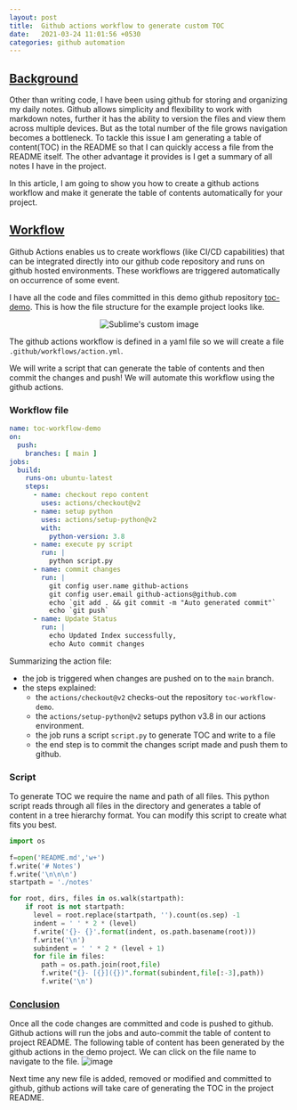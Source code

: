 ```yaml
---
layout: post
title:  Github actions workflow to generate custom TOC
date:   2021-03-24 11:01:56 +0530
categories: github automation 
---
```


## <u>Background</u>

Other than writing code, I have been using github for storing and organizing my daily notes. Github allows simplicity and flexibility to work with markdown notes, further it has the ability to version the files and view them across multiple devices. But as the total number of the file grows navigation becomes a bottleneck.
To tackle this issue I am generating a table of content(TOC) in the README so that I can quickly access a file from the README itself. The other advantage it provides is I get a summary of all notes I have in the project.

In this article, I am going to show you how to create a github actions workflow and make it generate the table of contents automatically for your project.


## <u>Workflow</u>

Github Actions enables us to create workflows (like CI/CD capabilities) that can be integrated directly into our github code repository and runs on github hosted environments. These workflows are triggered automatically on occurrence of some event.

I have all the code and files committed in this demo github repository [toc-demo](https://github.com/Akatsuki06/toc-workflow-demo).
This is how the file structure for the example project looks like.

<p align="center">
  <img src="https://user-images.githubusercontent.com/16136908/112720042-278acd00-8f22-11eb-9b4e-82c7b2b2f776.png" alt="Sublime's custom image"/>
</p>



The github actions workflow is defined in a yaml file so we will create a file `.github/workflows/action.yml`.

We will write a script that can generate the table of contents and then commit the changes and push! We will automate this workflow using the github actions.

### Workflow file

```yaml
name: toc-workflow-demo
on:
  push:
    branches: [ main ]
jobs:
  build:
    runs-on: ubuntu-latest
    steps:
      - name: checkout repo content
        uses: actions/checkout@v2
      - name: setup python
        uses: actions/setup-python@v2
        with:
          python-version: 3.8
      - name: execute py script
        run: |
          python script.py
      - name: commit changes
        run: |
          git config user.name github-actions
          git config user.email github-actions@github.com
          echo `git add . && git commit -m "Auto generated commit"`
          echo `git push`
      - name: Update Status
        run: |
          echo Updated Index successfully,
          echo Auto commit changes
```

Summarizing the action file:

- the job is triggered when changes are pushed on to the `main` branch.
- the steps explained:
  - the `actions/checkout@v2` checks-out the repository `toc-workflow-demo`.
  - the `actions/setup-python@v2` setups python v3.8 in our actions environment.
  - the job runs a script  `script.py` to generate TOC and write to a file
  - the end step is to commit the changes script made and push them to github.


### Script

To generate TOC we require the name and path of all files.
This python script reads through all files in the directory and generates a table of content in a tree hierarchy format. You can modify this script to create what fits you best.

```python
import os
             
f=open('README.md','w+')
f.write('# Notes')
f.write('\n\n\n')
startpath = './notes'

for root, dirs, files in os.walk(startpath):
    if root is not startpath:
      level = root.replace(startpath, '').count(os.sep) -1
      indent = ' ' * 2 * (level)
      f.write('{}- {}'.format(indent, os.path.basename(root)))
      f.write('\n')
      subindent = ' ' * 2 * (level + 1)
      for file in files:
        path = os.path.join(root,file)
        f.write("{}- [{}]({})".format(subindent,file[:-3],path))
        f.write('\n')
```


### <u>Conclusion</u>

Once all the code changes are committed and code is pushed to github. Github actions will run the jobs and auto-commit the table of content to project README.
The following table of content has been generated by the github actions in the demo project.
We can click on the file name to navigate to the file.
![image](https://user-images.githubusercontent.com/16136908/112727828-48671880-8f4a-11eb-99e5-5c7f8858fc16.png)

Next time any new file is added, removed or modified and committed to github, github actions will take care of generating the TOC in the project README.
